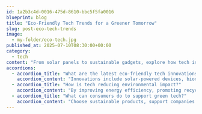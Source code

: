 ```yaml
---
id: 1a2b3c4d-0016-475d-8610-bbc5f5fa0016
blueprint: blog
title: "Eco-Friendly Tech Trends for a Greener Tomorrow"
slug: post-eco-tech-trends
image:
  - my-folder/eco-tech.jpg
published_at: 2025-07-10T08:30:00+00:00
category:
  - tech
content: "From solar panels to sustainable gadgets, explore how tech is going green in 2025."
accordions:
  - accordion_title: "What are the latest eco-friendly tech innovations?"
    accordion_content: "Innovations include solar-powered devices, biodegradable components, and energy-efficient hardware."
  - accordion_title: "How is tech reducing environmental impact?"
    accordion_content: "By improving energy efficiency, promoting recycling, and reducing waste in manufacturing."
  - accordion_title: "What can consumers do to support green tech?"
    accordion_content: "Choose sustainable products, support companies with eco-friendly practices, and recycle old gadgets responsibly."
---
```

